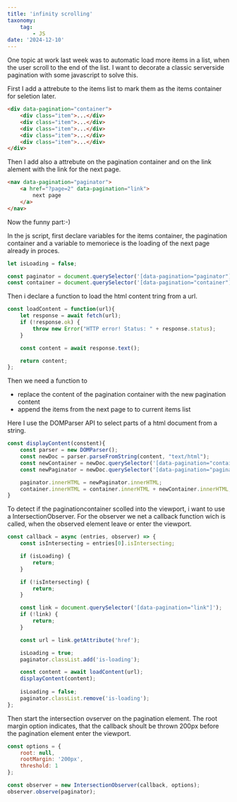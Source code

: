 ```yaml
---
title: 'infinity scrolling'
taxonomy:
    tag:
        - JS
date: '2024-12-10'
---
```


One topic at work last week was to automatic load more items in a list, when the user scroll to the end of the list.
I want to decorate a classic serverside pagination with some javascript to solve this.

First I add a attrebute to the items list to mark them as the items container for seletion later.

```html
<div data-pagination="container">
    <div class="item">...</div>
    <div class="item">...</div>
    <div class="item">...</div>
    <div class="item">...</div>
    <div class="item">...</div>
</div>
```

Then I add also a attrebute on the pagination container and on the link alement with the link for the next page.

```html
<nav data-pagination="paginator">
    <a href="?page=2" data-pagination="link">
        next page
    </a>
</nav>
```

Now the funny part:-)

In the js script, first declare variables for the items container, the pagination container and a variable to memoriece is the loading of the next page already in proces.

```js
let isLoading = false;

const paginator = document.querySelector('[data-pagination="paginator"]');
const container = document.querySelector('[data-pagination="container"]');
```

Then i declare a function to load the html content tring from a url.

```js
const loadContent = function(url){
    let response = await fetch(url);
    if (!response.ok) {
        throw new Error("HTTP error! Status: " + response.status);
    }

    const content = await response.text();

    return content;
};
```

Then we need a function to 
- replace the content of the pagination container with the new pagination content
- append the items from the next page to to current items list

Here I use the DOMParser API to select parts of a html document from a string.

```js
const displayContent(constent){
    const parser = new DOMParser();
    const newDoc = parser.parseFromString(content, "text/html");
    const newContainer = newDoc.querySelector('[data-pagination="container"]');
    const newPaginator = newDoc.querySelector('[data-pagination="paginator"]');

    paginator.innerHTML = newPaginator.innerHTML;
    container.innerHTML = container.innerHTML + newContainer.innerHTML;
}
```

To detect if the paginationcontainer scolled into the viewport, i want to use a IntersectionObserver.
For the observer we net a callback function wich is called, when the observed element leave or enter the viewport.

```js
const callback = async (entries, observer) => {
    const isIntersecting = entries[0].isIntersecting;

    if (isLoading) {
        return;
    }

    if (!isIntersecting) {
        return;
    }

    const link = document.querySelector('[data-pagination="link"]');
    if (!link) {
        return;
    }

    const url = link.getAttribute('href');

    isLoading = true;
    paginator.classList.add('is-loading');

    const content = await loadContent(url);
    displayContent(content);
    
    isLoading = false;
    paginator.classList.remove('is-loading');
};
```

Then start the intersection ovserver on the pagination element.
The root margin option indicates, that the callback shoult be thrown 200px before the pagination element enter the viewport.

```js
const options = {
    root: null,
    rootMargin: '200px',
    threshold: 1
};

const observer = new IntersectionObserver(callback, options);
observer.observe(paginator);
```